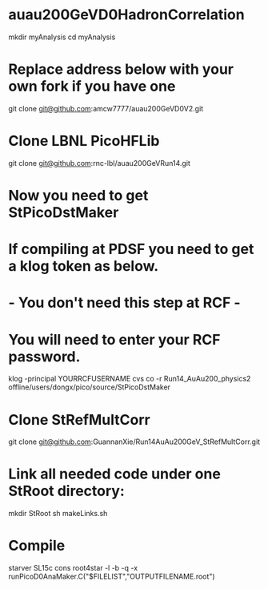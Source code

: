 # auau200GeVD0HadronCorrelation

mkdir myAnalysis
cd myAnalysis

# Replace address below with your own fork if you have one
git clone git@github.com:amcw7777/auau200GeVD0V2.git

# Clone LBNL PicoHFLib
git clone git@github.com:rnc-lbl/auau200GeVRun14.git

# Now you need to get StPicoDstMaker
# If compiling at PDSF you need to get a klog token as below.
# - You don't need this step at RCF - 
# You will need to enter your RCF password.
klog -principal YOURRCFUSERNAME
cvs co -r Run14_AuAu200_physics2 offline/users/dongx/pico/source/StPicoDstMaker

# Clone StRefMultCorr
git clone git@github.com:GuannanXie/Run14AuAu200GeV_StRefMultCorr.git

# Link all needed code under one StRoot directory:
mkdir StRoot
sh makeLinks.sh

# Compile
starver SL15c
cons
root4star -l -b -q -x runPicoD0AnaMaker.C\(\"$FILELIST\",\"OUTPUTFILENAME.root\"\)
